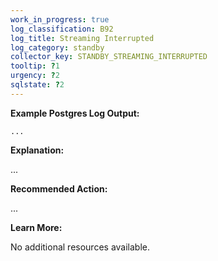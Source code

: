 ```yaml
---
work_in_progress: true
log_classification: B92
log_title: Streaming Interrupted
log_category: standby
collector_key: STANDBY_STREAMING_INTERRUPTED
tooltip: ?1
urgency: ?2
sqlstate: ?2
---
```


**Example Postgres Log Output:**

```
...
```

**Explanation:**

...

**Recommended Action:**

...

**Learn More:**

No additional resources available.
